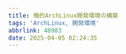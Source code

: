 ```yaml
---
title: 俺的ArchLinux開発環境の構築
tags: 'ArchLinux, 開発環境'
abbrlink: 48983
date: 2025-04-05 02:24:35
---
```




